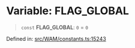 # Variable: FLAG\_GLOBAL

> `const` **FLAG\_GLOBAL**: `0` = `0`

Defined in: [src/WAM/constants.ts:15243](https://github.com/Fokusdotid/bail/blob/3856b89f13bbe82f2e10396a28cd4ef2089de845/src/WAM/constants.ts#L15243)
